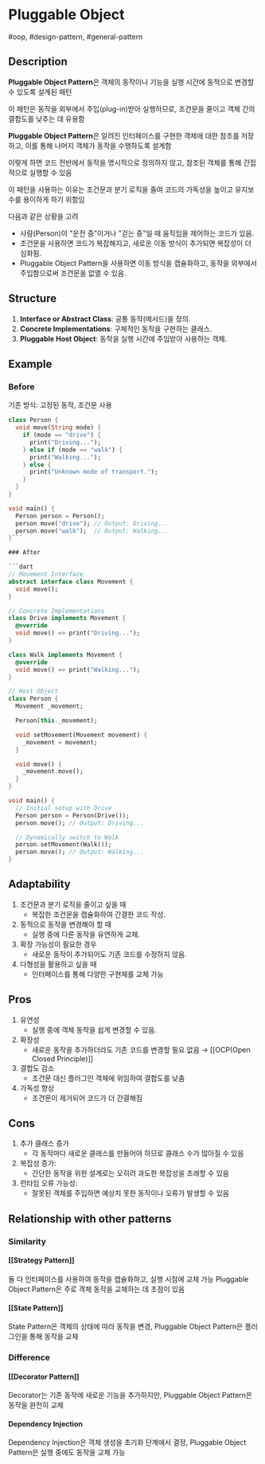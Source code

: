 # Pluggable Object

#oop, #design-pattern, #general-pattern

## Description

**Pluggable Object Pattern**은 객체의 동작이나 기능을 실행 시간에 동적으로 변경할 수 있도록 설계된 패턴

이 패턴은 동작을 외부에서 주입(plug-in)받아 실행하므로, 조건문을 줄이고 객체 간의 결합도를 낮추는 데 유용함

**Pluggable Object Pattern**은 알려진 인터페이스를 구현한 객체에 대한 참조를 저장하고, 이를 통해 나머지 객체가 동작을 수행하도록 설계함

이렇게 하면 코드 전반에서 동작을 명시적으로 정의하지 않고, 참조된 객체를 통해 간접적으로 실행할 수 있음

이 패턴을 사용하는 이유는 조건문과 분기 로직을 줄여 코드의 가독성을 높이고 유지보수를 용이하게 하기 위함임

다음과 같은 상황을 고려

- 사람(Person)이 "운전 중"이거나 "걷는 중"일 때 움직임을 제어하는 코드가 있음.
- 조건문을 사용하면 코드가 복잡해지고, 새로운 이동 방식이 추가되면 복잡성이 더 심화됨.
- Pluggable Object Pattern을 사용하면 이동 방식을 캡슐화하고, 동작을 외부에서 주입함으로써 조건문을 없앨 수 있음.

## Structure

1. **Interface or Abstract Class**: 공통 동작(메서드)을 정의.
2. **Concrete Implementations**: 구체적인 동작을 구현하는 클래스.
3. **Pluggable Host Object**: 동작을 실행 시간에 주입받아 사용하는 객체.

## Example

### Before

기존 방식: 고정된 동작, 조건문 사용

```dart
class Person {
  void move(String mode) {
    if (mode == "drive") {
      print("Driving...");
    } else if (mode == "walk") {
      print("Walking...");
    } else {
      print("Unknown mode of transport.");
    }
  }
}

void main() {
  Person person = Person();
  person.move("drive"); // Output: Driving...
  person.move("walk");  // Output: Walking...
}```

### After

```dart
// Movement Interface
abstract interface class Movement {
  void move();
}

// Concrete Implementations
class Drive implements Movement {
  @override
  void move() => print("Driving...");
}

class Walk implements Movement {
  @override
  void move() => print("Walking...");
}

// Host Object
class Person {
  Movement _movement;

  Person(this._movement);

  void setMovement(Movement movement) {
    _movement = movement;
  }

  void move() {
    _movement.move();
  }
}

void main() {
  // Initial setup with Drive
  Person person = Person(Drive());
  person.move(); // Output: Driving...

  // Dynamically switch to Walk
  person.setMovement(Walk());
  person.move(); // Output: Walking...
}
```

## Adaptability

1. 조건문과 분기 로직을 줄이고 싶을 때
   - 복잡한 조건문을 캡슐화하여 간결한 코드 작성.
2. 동적으로 동작을 변경해야 할 때
   - 실행 중에 다른 동작을 유연하게 교체.
3. 확장 가능성이 필요한 경우
   - 새로운 동작이 추가되어도 기존 코드를 수정하지 않음.
4. 다형성을 활용하고 싶을 때
   - 인터페이스를 통해 다양한 구현체를 교체 가능

## Pros

1. 유연성
   - 실행 중에 객체 동작을 쉽게 변경할 수 있음.
2. 확장성
   - 새로운 동작을 추가하더라도 기존 코드를 변경할 필요 없음 → [[OCP(Open Closed Principle)]]
3. 결합도 감소
   - 조건문 대신 플러그인 객체에 위임하여 결합도를 낮춤
4. 가독성 향상
   - 조건문이 제거되어 코드가 더 간결해짐

## Cons

1. 추가 클래스 증가
   - 각 동작마다 새로운 클래스를 만들어야 하므로 클래스 수가 많아질 수 있음
2. 복잡성 증가:
   - 간단한 동작을 위한 설계로는 오히려 과도한 복잡성을 초래할 수 있음
3. 런타임 오류 가능성:
   - 잘못된 객체를 주입하면 예상치 못한 동작이나 오류가 발생할 수 있음

## Relationship with other patterns

### Similarity

#### [[Strategy Pattern]]

둘 다 인터페이스를 사용하여 동작을 캡슐화하고, 실행 시점에 교체 가능
Pluggable Object Pattern은 주로 객체 동작을 교체하는 데 초점이 있음

#### [[State Pattern]]

State Pattern은 객체의 상태에 따라 동작을 변경, Pluggable Object Pattern은 플러그인을 통해 동작을 교체

### Difference

#### [[Decorator Pattern]]

Decorator는 기존 동작에 새로운 기능을 추가하지만, Pluggable Object Pattern은 동작을 완전히 교체

#### Dependency Injection

Dependency Injection은 객체 생성을 초기화 단계에서 결정, Pluggable Object Pattern은 실행 중에도 동작을 교체 가능
